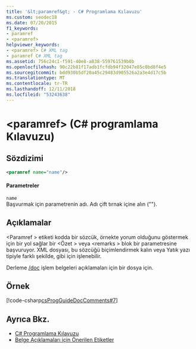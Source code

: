 ```yaml
---
title: '&lt;paramref&gt; - C# Programlama Kılavuzu'
ms.custom: seodec18
ms.date: 07/20/2015
f1_keywords:
- paramref
- <paramref>
helpviewer_keywords:
- <paramref> C# XML tag
- paramref C# XML tag
ms.assetid: 756c24c1-f591-40e8-a838-559761539b0b
ms.openlocfilehash: 90c22b81f17adb1fcfdb94f32047e85c0bd8f4e5
ms.sourcegitcommit: bdd930b5df20a45c29483d905526a2a3e4d17c5b
ms.translationtype: MT
ms.contentlocale: tr-TR
ms.lasthandoff: 12/11/2018
ms.locfileid: "53243638"
---
```

# <a name="ltparamrefgt-c-programming-guide"></a>&lt;paramref&gt; (C# programlama Kılavuzu)
## <a name="syntax"></a>Sözdizimi  
  
```xml  
<paramref name="name"/>  
```  
  
#### <a name="parameters"></a>Parametreler  
 `name`  
 Başvurmak için parametrenin adı. Adı çift tırnak içine alın ("").  
  
## <a name="remarks"></a>Açıklamalar  
 \<Paramref > etiketi kodda bir sözcük, örnekte yorum olduğunu göstermek için bir yol sağlar bir \<Özet > veya \<remarks > blok bir parametresine başvuruyor. XML dosyası, bu sözcüğü biçimlendirmek kalın veya Yatık yazı tipiyle farklı şekilde, gibi için işlenebilir.  
  
 Derleme [/doc](../../../csharp/language-reference/compiler-options/doc-compiler-option.md) işlem belgeleri açıklamaları için bir dosya için.  
  
## <a name="example"></a>Örnek  
 [!code-csharp[csProgGuideDocComments#7](../../../csharp/programming-guide/xmldoc/codesnippet/CSharp/paramref_1.cs)]  
  
## <a name="see-also"></a>Ayrıca Bkz.

- [C# Programlama Kılavuzu](../../../csharp/programming-guide/index.md)  
- [Belge Açıklamaları için Önerilen Etiketler](../../../csharp/programming-guide/xmldoc/recommended-tags-for-documentation-comments.md)
